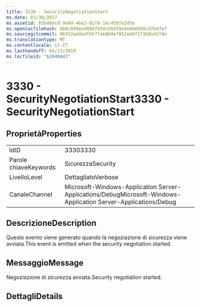 ```yaml
---
title: 3330 - SecurityNegotiationStart
ms.date: 03/30/2017
ms.assetid: 83bdebcd-9e84-4be3-81f8-1ec458fe2d5a
ms.openlocfilehash: bb8c099eed068783dcb5d78e9e4b6958cd7b47ef
ms.sourcegitcommit: 9b552addadfb57fab0b9e7852ed4f1f1b8a42f8e
ms.translationtype: MT
ms.contentlocale: it-IT
ms.lasthandoff: 04/23/2019
ms.locfileid: "62040443"
---
```

# <a name="3330---securitynegotiationstart"></a><span data-ttu-id="4c516-102">3330 - SecurityNegotiationStart</span><span class="sxs-lookup"><span data-stu-id="4c516-102">3330 - SecurityNegotiationStart</span></span>
## <a name="properties"></a><span data-ttu-id="4c516-103">Proprietà</span><span class="sxs-lookup"><span data-stu-id="4c516-103">Properties</span></span>  
  
|||  
|-|-|  
|<span data-ttu-id="4c516-104">Id</span><span class="sxs-lookup"><span data-stu-id="4c516-104">ID</span></span>|<span data-ttu-id="4c516-105">3330</span><span class="sxs-lookup"><span data-stu-id="4c516-105">3330</span></span>|  
|<span data-ttu-id="4c516-106">Parole chiave</span><span class="sxs-lookup"><span data-stu-id="4c516-106">Keywords</span></span>|<span data-ttu-id="4c516-107">Sicurezza</span><span class="sxs-lookup"><span data-stu-id="4c516-107">Security</span></span>|  
|<span data-ttu-id="4c516-108">Livello</span><span class="sxs-lookup"><span data-stu-id="4c516-108">Level</span></span>|<span data-ttu-id="4c516-109">Dettagliato</span><span class="sxs-lookup"><span data-stu-id="4c516-109">Verbose</span></span>|  
|<span data-ttu-id="4c516-110">Canale</span><span class="sxs-lookup"><span data-stu-id="4c516-110">Channel</span></span>|<span data-ttu-id="4c516-111">Microsoft-Windows-Application Server-Applications/Debug</span><span class="sxs-lookup"><span data-stu-id="4c516-111">Microsoft-Windows-Application Server-Applications/Debug</span></span>|  
  
## <a name="description"></a><span data-ttu-id="4c516-112">Descrizione</span><span class="sxs-lookup"><span data-stu-id="4c516-112">Description</span></span>  
 <span data-ttu-id="4c516-113">Questo evento viene generato quando la negoziazione di sicurezza viene avviata.</span><span class="sxs-lookup"><span data-stu-id="4c516-113">This event is emitted when the security negotiation started.</span></span>  
  
## <a name="message"></a><span data-ttu-id="4c516-114">Messaggio</span><span class="sxs-lookup"><span data-stu-id="4c516-114">Message</span></span>  
 <span data-ttu-id="4c516-115">Negoziazione di sicurezza avviata.</span><span class="sxs-lookup"><span data-stu-id="4c516-115">Security negotiation started.</span></span>  
  
## <a name="details"></a><span data-ttu-id="4c516-116">Dettagli</span><span class="sxs-lookup"><span data-stu-id="4c516-116">Details</span></span>

